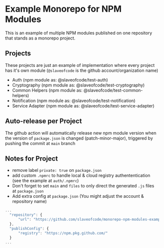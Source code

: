 # Example Monorepo for NPM Modules 
This is an example of multiple NPM modules published on one repository that stands as a monorepo project.

## Projects
These projects are just an example of implementation where every project has it's own module (`@slaveofcode` is the github account/organization name)

- Auth (npm module as: @slaveofcode/test-auth)
- Cryptography (npm module as: @slaveofcode/test-cryptography)
- Common Helpers (npm module as: @slaveofcode/test-common-helpers)
- Notification (npm module as: @slaveofcode/test-notification)
- Service Adapter (npm module as: @slaveofcode/test-service-adapter)

## Auto-release per Project
The github action will automatically release new npm module version when the version of `package.json` is changed (patch-minor-major), triggered by pushing the commit at `main` branch

## Notes for Project
- remove label `private: true` on `package.json`
- add custom `.npmrc` to handle local & cloud registry authententication (see the example at `auth/.npmrc`)
- Don't forget to set `main` and `files` to only direct the generated `.js` files at `package.json`
- Add extra config at `package.json` (You might adjust the account & repository name)

```js
...
  "repository": {
      "url": "https://github.com/slaveofcode/monorepo-npm-modules-example"
  },
  "publishConfig": {
      "registry": "https://npm.pkg.github.com/"
  }
...
```